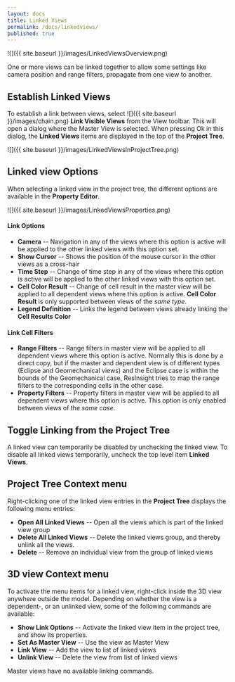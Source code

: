 ```yaml
---
layout: docs
title: Linked Views
permalink: /docs/linkedviews/
published: true
---
```


![]({{ site.baseurl }}/images/LinkedViewsOverview.png)

One or more views can be linked together to allow some settings like camera position and range filters, propagate from one view to another.

## Establish Linked Views

To establish a link between views, select ![]({{ site.baseurl }}/images/chain.png) **Link Visible Views** from the View toolbar. This will open a dialog where the Master View is selected. When pressing Ok in this dialog, the **Linked Views** items are displayed in the top of the **Project Tree**.

![]({{ site.baseurl }}/images/LinkedViewsInProjectTree.png)

## Linked view Options

When selecting a linked view in the project tree, the different options are available in the **Property Editor**. 

![]({{ site.baseurl }}/images/LinkedViewsProperties.png)

#### Link Options

- **Camera** -- Navigation in any of the views where this option is active will be applied to the other linked views with this option set.
- **Show Cursor** -- Shows the position of the mouse cursor in the other views as a cross-hair 
- **Time Step** -- Change of time step in any of the views where this option is active will be applied to the other linked views with this option set.
- **Cell Color Result** -- Change of cell result in the master view will be applied to all dependent views where this option is active. **Cell Color Result** is only supported between views of the *same type*.
- **Legend Definition** -- Links the legend between views already linking the **Cell Results Color**

#### Link Cell Filters

- **Range Filters** -- Range filters in master view will be applied to all dependent views where this option is active. Normally this is done by a direct copy, but if the master and dependent view is of different types (Eclipse and Geomechanical views) and the Eclipse case is within the bounds of the Geomechanical case, ResInsight tries to map the range filters to the corresponding cells in the other case.
- **Property Filters** -- Property filters in master view will be applied to all dependent views where this option is active. This option is only enabled between views of the *same case*. 

## Toggle Linking from the **Project Tree**

A linked view can temporarily be disabled by unchecking the linked view. To disable all linked views temporarily, uncheck the top level item **Linked Views**.

## Project Tree Context menu

Right-clicking one of the linked view entries in the **Project Tree** displays the following menu entries: 

- **Open All Linked Views** -- Open all the views which is part of the linked view group
- **Delete All Linked Views** -- Delete the linked views group, and thereby unlink all the views.
- **Delete** -- Remove an individual view from the group of linked views

## 3D view Context menu
To activate the menu items for a linked view, right-click inside the 3D view anywhere outside the model. 
Depending on whether the view is a dependent-, or an unlinked view, some of the following commands are available: 

- **Show Link Options** -- Activate the linked view item in the project tree, and show its properties.
- **Set As Master View** -- Use the view as Master View
- **Link View** -- Add the view to list of linked views
- **Unlink View** -- Delete the view from list of linked views

Master views have no available linking commands.
